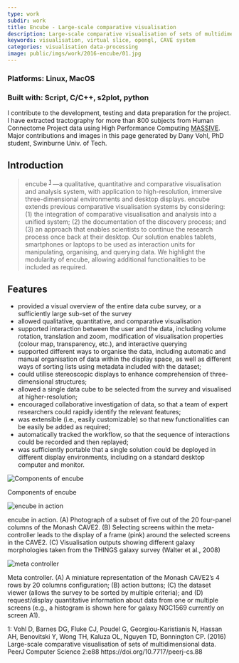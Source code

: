 ```yaml
---
type: work
subdir: work
title: Encube - Large-scale comparative visualisation
description: Large-scale comparative visualisation of sets of multidimensional data
keywords: visualisation, virtual slice, opengl, CAVE system
categories: visualisation data-processing
image: public/imgs/work/2016-encube/01.jpg
---
```


### **Platforms:** Linux, MacOS

### **Built with:** Script, C/C++, s2plot, python

I contribute to the development, testing and data preparation for the project. I have extracted tractography for more than 800 subjects from Human Connectome Project data using High Performance Computing <a href="https://www.massive.org.au/" target="_blank">MASSIVE</a>. Major contributions and images in this page generated by Dany Vohl, PhD student, Swinburne Univ. of Tech.

## Introduction

> encube <sup>[1](#footnote1)</sup> —a qualitative, quantitative and comparative visualisation and analysis system, with application to high-resolution, immersive three-dimensional environments and desktop displays. encube extends previous comparative visualisation systems by considering: (1) the integration of comparative visualisation and analysis into a unified system; (2) the documentation of the discovery process; and (3) an approach that enables scientists to continue the research process once back at their desktop. Our solution enables tablets, smartphones or laptops to be used as interaction units for manipulating, organising, and querying data. We highlight the modularity of encube, allowing additional functionalities to be included as required.

## Features

- provided a visual overview of the entire data cube survey, or a sufficiently large sub-set of the survey
- allowed qualitative, quantitative, and comparative visualisation
- supported interaction between the user and the data, including volume rotation, translation and zoom, modification of visualisation properties (colour map, transparency, etc.), and interactive querying
- supported different ways to organise the data, including automatic and manual organisation of data within the display space, as well as different ways of sorting lists using metadata included with the dataset;
- could utilise stereoscopic displays to enhance comprehension of three-dimensional structures;
- allowed a single data cube to be selected from the survey and visualised at higher-resolution;
- encouraged collaborative investigation of data, so that a team of expert researchers could rapidly identify the relevant features;
- was extensible (i.e., easily customizable) so that new functionalities can be easily be added as required;
- automatically tracked the workflow, so that the sequence of interactions could be recorded and then replayed;
- was sufficiently portable that a single solution could be deployed in different display environments, including on a standard desktop computer and monitor.

<div class="image">
  <img src="<%= baseurl %>/public/imgs/work/2016-encube/02.jpg" alt="Components of encube"></img>
  <p class="caption">Components of encube</p>

  <img src="<%= baseurl %>/public/imgs/work/2016-encube/03.jpg" alt="encube in action"></img>
  <p class="caption">encube in action. (A) Photograph of a subset of five out of the 20 four-panel columns of the Monash CAVE2. (B) Selecting screens within the meta-controller leads to the display of a frame (pink) around the selected screens in the CAVE2. (C) Visualisation outputs showing different galaxy morphologies taken from the THINGS galaxy survey (Walter et al., 2008)</p>

  <img src="<%= baseurl %>/public/imgs/work/2016-encube/04.jpg" alt="meta controller"></img>
  <p class="caption">Meta controller. (A) A miniature representation of the Monash CAVE2’s 4 rows by 20 columns configuration; (B) action buttons; (C) the dataset viewer (allows the survey to be sorted by multiple criteria); and (D) request/display quantitative information about data from one or multiple screens (e.g., a histogram is shown here for galaxy NGC1569 currently on screen A1).</p>

</div>


<div class="footnote"><a name="footnote1">1</a>: Vohl D, Barnes DG, Fluke CJ, Poudel G, Georgiou-Karistianis N, Hassan AH, Benovitski Y, Wong TH, Kaluza OL, Nguyen TD, Bonnington CP. (2016) Large-scale comparative visualisation of sets of multidimensional data. PeerJ Computer Science 2:e88 https://doi.org/10.7717/peerj-cs.88</div>
